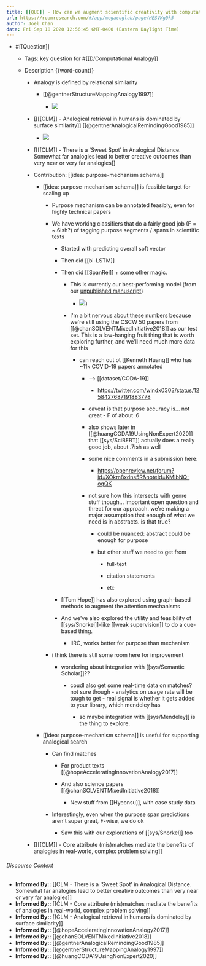 ```yaml
---
title: [[QUE]] - How can we augment scientific creativity with computational analogy?
url: https://roamresearch.com/#/app/megacoglab/page/HESVKgDk5
author: Joel Chan
date: Fri Sep 18 2020 12:56:45 GMT-0400 (Eastern Daylight Time)
---
```


- #[[Question]]

    - Tags: key question for #[[D/Computational Analogy]]

    - Description {{word-count}}

        - Analogy is defined by relational similarity

            - [[@gentnerStructureMappingAnalogy1997]]

                - ![](https://firebasestorage.googleapis.com/v0/b/firescript-577a2.appspot.com/o/imgs%2Fapp%2Fmegacoglab%2FC0CKJWoVGw.png?alt=media&token=2cac9f86-f961-4fab-9bc0-51df1ca4265f)

        - [[[[CLM]] - Analogical retrieval in humans is dominated by surface similarity]] [[@gentnerAnalogicalRemindingGood1985]]

            - ![](https://firebasestorage.googleapis.com/v0/b/firescript-577a2.appspot.com/o/imgs%2Fapp%2Fmegacoglab%2FO5kmmXtt-d.png?alt=media&token=0ed35b29-10c3-4304-b35d-2687537c808f)

        - [[[[CLM]] - There is a 'Sweet Spot' in Analogical Distance. Somewhat far analogies lead to better creative outcomes than very near or very far analogies]]

        - Contribution: [[idea: purpose-mechanism schema]]

            - [[idea: purpose-mechanism schema]] is feasible target for scaling up

                - Purpose mechanism can be annotated feasibly, even for highly technical papers

                - We have working classifiers that do a fairly good job (F = ~.6ish?) of tagging purpose segments / spans in scientific texts

                    - Started with predicting overall soft vector

                    - Then did [[bi-LSTM]]

                    - Then did [[SpanRel]] + some other magic.

                        - This is currently our best-performing model (from our [unpublished manuscript](https://www.overleaf.com/project/5ee79084c20b3600018007b8))

                            - ![](https://firebasestorage.googleapis.com/v0/b/firescript-577a2.appspot.com/o/imgs%2Fapp%2Fmegacoglab%2F36f_QbCHs6.png?alt=media&token=0b99d205-4254-4eda-9192-62af68ef552e))

                        - I'm a bit nervous about these numbers because we're still using the CSCW 50 papers from [[@chanSOLVENTMixedInitiative2018]] as our test set. This is a low-hanging fruit thing that is worth exploring further, and we'll need much more data for this

                            - can reach out ot [[Kenneth Huang]] who has ~11k COVID-19 papers annotated

                                - --> [[dataset/CODA-19]]

                                    - https://twitter.com/windx0303/status/1258427687191883778

                                - caveat is that purpose accuracy is... not great - F of about .6

                                - also shows later in [[@huangCODA19UsingNonExpert2020]] that [[sys/SciBERT]] actually does a really good job, about .7ish as well

                                - some nice comments in a submission here:

                                    - https://openreview.net/forum?id=XOkm8xdns5R&noteId=KMIbNQ-oqQK

                                - not sure how this intersects with genre stuff though... important open question and threat for our approach. we're making a major assumption that enough of what we need is in abstracts. is that true?

                                    - could be nuanced: abstract could be enough for purpose

                                    - but other stuff we need to get from

                                        - full-text

                                        - citation statements

                                        - etc

                    - [[Tom Hope]] has also explored using graph-based methods to augment the attention mechanisms

                    - And we've also explored the utility and feasibility of [[sys/Snorkel]]-like [[weak supervision]] to do a cue-based thing.

                        - IIRC, works better for purpose than mechanism

                - i think there is still some room here for improvement

                    - wondering about integration with [[sys/Semantic Scholar]]??

                        - coudl also get some real-time data on matches? not sure though - analytics on usage rate will be tough to get - real signal is whether it gets added to your library, which mendeley has

                            - so maybe integration with [[sys/Mendeley]] is the thing to explore.

            - [[idea: purpose-mechanism schema]] is useful for supporting analogical search

                - Can find matches

                    - For product texts [[@hopeAcceleratingInnovationAnalogy2017]]

                    - And also science papers [[@chanSOLVENTMixedInitiative2018]]

                        - New stuff from [[Hyeonsu]], with case study data

                - Interestingly, even when the purpose span predictions aren't super great, F-wise, we do ok

                    - Saw this with our explorations of [[sys/Snorkel]] too

        - [[[[CLM]] - Core attribute (mis)matches mediate the benefits of analogies in real-world, complex problem solving]]

###### Discourse Context

- **Informed By::** [[CLM - There is a 'Sweet Spot' in Analogical Distance. Somewhat far analogies lead to better creative outcomes than very near or very far analogies]]
- **Informed By::** [[CLM - Core attribute (mis)matches mediate the benefits of analogies in real-world, complex problem solving]]
- **Informed By::** [[CLM - Analogical retrieval in humans is dominated by surface similarity]]
- **Informed By::** [[@hopeAcceleratingInnovationAnalogy2017]]
- **Informed By::** [[@chanSOLVENTMixedInitiative2018]]
- **Informed By::** [[@gentnerAnalogicalRemindingGood1985]]
- **Informed By::** [[@gentnerStructureMappingAnalogy1997]]
- **Informed By::** [[@huangCODA19UsingNonExpert2020]]

